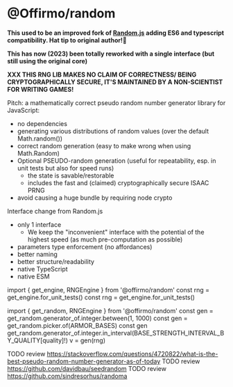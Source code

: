 
# @Offirmo/random

**This used to be an improved fork of [Random.js](https://github.com/ckknight/random-js) adding ES6 and typescript compatibility. Hat tip to original author!👒**

**This has now (2023) been totally reworked with a single interface (but still using the original core)**

**XXX THIS RNG LIB MAKES NO CLAIM OF CORRECTNESS/ BEING CRYPTOGRAPHICALLY SECURE, IT'S MAINTAINED BY A NON-SCIENTIST FOR WRITING GAMES!**

Pitch: a mathematically correct pseudo random number generator library for JavaScript:
* no dependencies
* generating various distributions of random values (over the default Math.random())
* correct random generation (easy to make wrong when using Math.Random)
* Optional PSEUDO-random generation (useful for repeatability, esp. in unit tests but also for speed runs)
  * the state is savable/restorable
  * includes the fast and (claimed) cryptographically secure ISAAC PRNG
* avoid causing a huge bundle by requiring node crypto


Interface change from Random.js
* only 1 interface
  * We keep the "inconvenient" interface with the potential of the highest speed (as much pre-computation as possible)
* parameters type enforcement (no affordances)
* better naming
* better structure/readability
* native TypeScript
* native ESM





import { get_engine, RNGEngine } from '@offirmo/random'
const rng = get_engine.for_unit_tests()
const rng = get_engine.for_unit_tests()

import { get_random, RNGEngine } from '@offirmo/random'
const gen = get_random.generator_of.integer.between(1, 1000)
const gen = get_random.picker.of(ARMOR_BASES)
const gen get_random.generator_of.integer.in_interval(BASE_STRENGTH_INTERVAL_BY_QUALITY[quality]!)
v = gen(rng)



TODO review https://stackoverflow.com/questions/4720822/what-is-the-best-pseudo-random-number-generator-as-of-today
TODO review https://github.com/davidbau/seedrandom
TODO review https://github.com/sindresorhus/randoma
